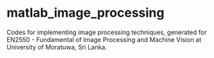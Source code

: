 # matlab_image_processing
Codes for implementing image processing techniques, generated for EN2550 - Fundamental of Image Processing and Machine Vision at University of Moratuwa, Sri Lanka.
